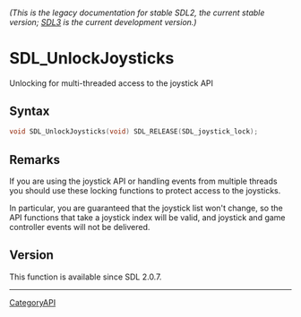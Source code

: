###### (This is the legacy documentation for stable SDL2, the current stable version; [SDL3](https://wiki.libsdl.org/SDL3/) is the current development version.)
# SDL_UnlockJoysticks

Unlocking for multi-threaded access to the joystick API 

## Syntax

```c
void SDL_UnlockJoysticks(void) SDL_RELEASE(SDL_joystick_lock);

```

## Remarks

If you are using the joystick API or handling events from multiple threads
you should use these locking functions to protect access to the joysticks.

In particular, you are guaranteed that the joystick list won't change, so
the API functions that take a joystick index will be valid, and joystick
and game controller events will not be delivered.

## Version

This function is available since SDL 2.0.7.

----
[CategoryAPI](CategoryAPI)

